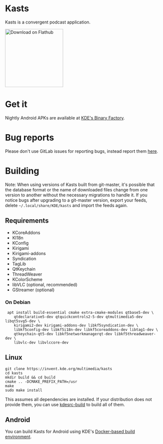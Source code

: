 # Kasts

Kasts is a convergent podcast application.

<a href='https://flathub.org/apps/details/org.kde.kasts'><img width='190px' alt='Download on Flathub' src='https://flathub.org/assets/badges/flathub-badge-i-en.png'/></a>

# Get it

Nightly Android APKs are available at [KDE's Binary Factory](https://binary-factory.kde.org/view/Android/job/Kasts_Nightly_android-arm64/).

# Bug reports

Please don't use GitLab issues for reporting bugs, instead report them [here](https://bugs.kde.org/enter_bug.cgi?format=guided&product=kasts).

# Building

Note: When using versions of Kasts built from git-master, it's possible that the database format or the name of downloaded files change from one version to another without the necessary migrations to handle it. If you notice bugs after upgrading to a git-master version, export your feeds, delete `~/.local/share/KDE/kasts` and import the feeds again.

## Requirements
 - KCoreAddons
 - KI18n
 - KConfig
 - Kirigami
 - Kirigami-addons
 - Syndication
 - TagLib
 - QtKeychain
 - ThreadWeaver
 - KColorScheme
 - libVLC (optional, recommended)
 - GStreamer (optional)

### On Debian

```
 apt install build-essential cmake extra-cmake-modules qtbase5-dev \
    qtdeclarative5-dev qtquickcontrols2-5-dev qtmultimedia5-dev libqt5svg5-dev \
    kirigami2-dev kirigami-addons-dev libkf5syndication-dev \
    libkf5config-dev libkf5i18n-dev libkf5coreaddons-dev libtag1-dev \
    qtkeychain-qt5-dev libkf5networkmanagerqt-dev libkf5threadweaver-dev \
    libvlc-dev libvlccore-dev
```

## Linux

```
git clone https://invent.kde.org/multimedia/kasts
cd kasts
mkdir build && cd build
cmake .. -DCMAKE_PREFIX_PATH=/usr
make
sudo make install
```

This assumes all dependencies are installed. If your distribution does not provide
them, you can use [kdesrc-build](https://kdesrc-build.kde.org/) to build all of them.

## Android

You can build Kasts for Android using KDE's [Docker-based build environment](https://community.kde.org/Android/Environment_via_Container).

